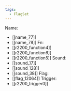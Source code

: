 ```yaml
---
tags:
  - FlagSet
---
```

Name:
- [[name_77]]
- [[name_78]]
Fn:
- [[r2200_function4]]
- [[r2200_function6]]
- [[r2200_function5]]
Sound:
- [[sound_17]]
- [[sound_128]]
- [[sound_38]]
Flag:
- [[flag_12064]]
Trigger:
- [[r2200_trigger0]]
